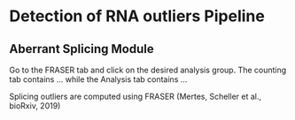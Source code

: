 # Detection of RNA outliers Pipeline

## Aberrant Splicing Module 

Go to the FRASER tab and click on the desired analysis group. The counting
tab contains ...
while the Analysis tab contains ...

Splicing outliers are computed using FRASER (Mertes, Scheller et al., bioRxiv, 2019)

